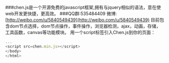 ﻿###chen.js是一个开源免费的javascript框架,拥有与jquery相似的语法，意在使web开发更快捷，更高效。
###QQ群:535484409
微博:[http://weibo.com/u/5840549439](http://weibo.com/u/5840549439)
目前包含dom节点选择，dom节点操作，事件操作，浏览器检测，ajax，动画，存储，工具函数，canvas等功能模块。 
用一个script标签引入Chen.js到你的页面： 
```javascript
...
<script src=chen.min.js></script>
</body>
</html>
```
